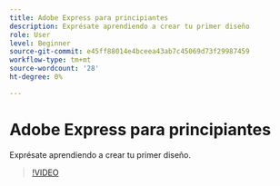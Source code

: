 ```yaml
---
title: Adobe Express para principiantes
description: Exprésate aprendiendo a crear tu primer diseño
role: User
level: Beginner
source-git-commit: e45ff88014e4bceea43ab7c45069d73f29987459
workflow-type: tm+mt
source-wordcount: '28'
ht-degree: 0%

---
```


# Adobe Express para principiantes

Exprésate aprendiendo a crear tu primer diseño.

>[!VIDEO](https://video.tv.adobe.com/v/3420225?quality=12&learn=on&hidetitle=true)

